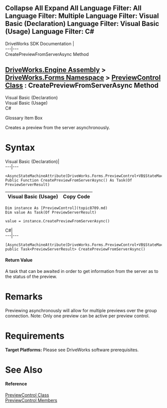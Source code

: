 Collapse All Expand All Language Filter: All  Language Filter: Multiple  Language Filter: Visual Basic (Declaration) Language Filter: Visual Basic (Usage) Language Filter: C#  
---  
DriveWorks SDK Documentation  |   
---|---  
CreatePreviewFromServerAsync Method   
  
[DriveWorks.Engine Assembly](topic2156.md) > [DriveWorks.Forms Namespace](topic7266.md) > [PreviewControl Class](topic8709.md) : CreatePreviewFromServerAsync Method  
---  
  
Visual Basic (Declaration)    
Visual Basic (Usage)    
C# 

Glossary Item Box

Creates a preview from the server asynchronously. 

# Syntax

Visual Basic (Declaration)|   
---|---  
      
    
    <AsyncStateMachineAttribute(DriveWorks.Forms.PreviewControl+VB$StateMachine_231_CreatePreviewFromServerAsync)>
    Public Function CreatePreviewFromServerAsync() As Task(Of PreviewServerResult)  
  
Visual Basic (Usage)| Copy Code  
---|---  
      
    
    Dim instance As [PreviewControl](topic8709.md)
    Dim value As Task(Of PreviewServerResult)
     
    value = instance.CreatePreviewFromServerAsync()  
  
C#|   
---|---  
      
    
    [AsyncStateMachineAttribute(DriveWorks.Forms.PreviewControl+VB$StateMachine_231_CreatePreviewFromServerAsync)]
    public Task<PreviewServerResult> CreatePreviewFromServerAsync()  
  
#### Return Value

A task that can be awaited in order to get information from the server as to the status of the preview.

# Remarks

Previewing asynchronously will allow for multiple previews over the group connection. Note: Only one preview can be active per preview control.

# Requirements

**Target Platforms:** Please see DriveWorks software prerequisites.

# See Also

#### Reference

[PreviewControl Class](topic8709.md)   
[PreviewControl Members](topic8710.md)


